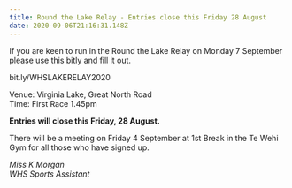 ```yaml
---
title: Round the Lake Relay - Entries close this Friday 28 August
date: 2020-09-06T21:16:31.148Z
---
```

If you are keen to run in the Round the Lake Relay on Monday 7 September please use this bitly and fill it out.

bit.ly/WHSLAKERELAY2020

Venue: Virginia Lake, Great North Road  
Time: First Race 1.45pm

**Entries will close this Friday, 28 August.**  

There will be a meeting on Friday 4 September  at 1st Break in the Te Wehi Gym for all those who have signed up.

_Miss K Morgan  
WHS Sports Assistant_